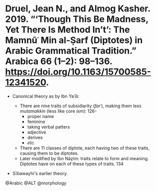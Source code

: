 # Druel, Jean N., and Almog Kasher. 2019. “‘Though This Be Madness, Yet There Is Method In’t’: The Mamnūʿ Min al-Ṣarf (Diptotes) in Arabic Grammatical Tradition.” Arabica 66 (1–2): 98–136. https://doi.org/10.1163/15700585-12341520.

- Canonical theory as by Ibn Yaʿīš:
  - There are nine traits of subsidiarity (*farʿ*), making them less *mutamakkin* (less like core *ism*): 126-
    - proper name
    - feminine
    - taking verbal patters
    - adjective
    - derives
    - *etc.*
  - There are 11 classes of diptote, each having two of these traits, causing them to be diptotes.
  - Later modified by Ibn Nāẓim: traits relate to form and meaning. Diptotes have on each of these types of traits. 134

- Sībawayhi's earlier theory.

@Arabic
@ALT
@morphology
